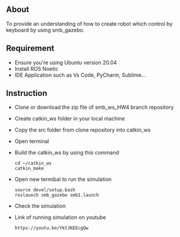## About
To provide an understanding of how to create robot which control by keyboard by using smb_gazebo.

## Requirement
- Ensure you're using Ubuntu version 20.04 
- Install ROS Noetic
- IDE Application such as Vs Code, PyCharm, Sublime…

## Instruction
- Clone or download the zip file of smb_ws_HW4 branch repository
- Create catkin_ws folder in your local machine
- Copy the src folder from clone repository into catkin_ws
- Open terminal
- Build the catkin_ws by using this command
  
      cd ~/catkin_ws
      catkin_make
      
- Open new termibal to run the simulation

      source devel/setup.bash
      roslaunch smb_gazebo smb1.launch

- Check the simulation
- Link of running simulation on youtube

      https://youtu.be/YktJKEEcgQw

  




